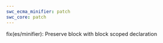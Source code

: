 ```yaml
---
swc_ecma_minifier: patch
swc_core: patch
---
```


fix(es/minifier): Preserve block with block scoped declaration
